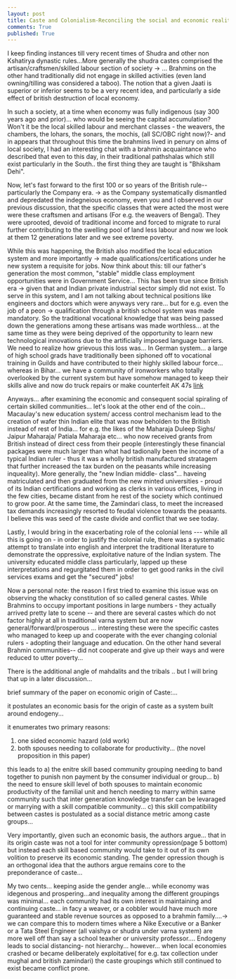 ```yaml
---
layout: post
title: Caste and Colonialism-Reconciling the social and economic realities of Eastern India with its history. 
comments: True
published: True
---
```


I keep finding instances till very recent times of Shudra and other non Kshatirya dynastic rules...More generally the shudra castes comprised the artisan/craftsmen/skilled labour section of society -> ... Brahmins on the other hand traditionally did not engage in skilled activities (even land owning/tilling was considered a taboo). The notion that a given Jaati is superior or inferior seems to be a very recent idea, and particularly a side effect of british destruction of local economy.

In such a society, at a time when economy was fully indigenous (say 300 years ago and prior)... who would be seeing the capital accumulation? Won't it be the local skilled labour and merchant classes - the weavers, the chambers, the lohars, the sonars, the mochis, (all SC/OBC right now)?- and in appears that throughout this time the brahmins lived in penury on alms of local society, I had an interesting chat with a brahmin acquaintance who described that even to this day, in their traditional pathshalas which still exist particularly in the South.. the first thing they are taught is "Bhiksham Dehi".

Now, let's fast forward to the first 100 or so years of the British rule-- particularly the Company era. -> as the Company systematically dismantled and depredated the indegneious economy, even you and I observed in our previous discussion, that the specific classes that were acted the most were were these craftsmen and artisans (For e.g. the weavers of Bengal). They were uprooted, devoid of traditional income and forced to migrate to rural further contributing to the swelling pool of land less labour and now we look at them 12 generations later and we see extreme poverty.

While this was happening, the British also modified the local education system and more importantly -> made qualifications/certifications under he new system a requisite for jobs. Now think about this: till our father's generation the most common, "stable" middle class employment opportunities were in  Government Service... This has been true since British era -> given that and Indian private industrial sector simply did not exist. To serve in this system, and I am not talking about technical positions like engineers and doctors which were anyways very rare... but for e.g. even the job of a peon -> qualification through a british school system was made mandatory. So the traditional vocational knowledge that was being passed down the generations among these artisans was made worthless... at the same time as they were being deprived of the opportunity to learn new technological innovations due to the artificially imposed language barriers. We need to realize how grievous this loss was... In German system... a large of high school grads have traditionally been siphoned off to vocational training in Guilds and have contributed to their highly skilled labour force... whereas in Bihar... we have a community of ironworkers who totally overlooked by the current system but have somehow managed to keep their skills alive and now do truck repairs or make counterfeit AK 47s [link](https://www.news18.com/news/india/love-lust-for-ak-47-when-munger-turned-into-hub-of-illegal-arms-for-bread-and-butter-1878741.html)


Anyways... after examining the economic and consequent social spiraling of certain skilled communities... let's look at the other end of the coin... Macaulay's new education system/ access control mechanism lead to the creation of wafer thin Indian elite that was now beholden to the British instead of rest of India... for e.g. the likes of the Maharaja Duleep Sighs/ Jaipur Maharaja/ Patiala Maharaja etc... who now received grants from British instead of direct cess from their people (interestingly these financial packages were much larger than what had tadionally been the income of a typical Indian ruler - thus it was a wholly british manufactured stratagem that further increased the tax burden on the peasants while increasing inqueality). More generally, the "new Indian middle- class"... haveing matriculated and then graduated from the new minted universities - proud of its Indian certifications and working as clerks in various offices, living in the few cities, became distant from he rest of the society which continued to grow poor. At the same time, the Zamindari class, to meet the increased tax demands increasingly resorted to feudal violence towards the peasants. I believe this was seed of the caste divide and conflict that we see today. 

Lastly, I would bring in the exacerbating role of the colonial lens --- while all this is going on - in order to justify the colonial rule, there was a systematic attempt to translate into english and interpret the traditional literature to demonstrate the oppressive, exploitative nature of the Indian system. The university educated middle class particularly, lapped up these interpretations and regurgitated them in order to get good ranks in the civil services exams and get the "secured" jobs! 

Now a personal note: the reason I first tried to examine this issue was on observing the whacky constitution of so called general castes. While Brahmins to occupy important positions in large numbers - they actually arrived pretty late to scene  -- and there are several castes which do not factor highly at all in traditional varna system but are now general/forward/prosperous ... interesting these were the specific castes who managed to keep up and cooperate with the ever changing colonial rulers - adopting their language and education. On the other hand several Brahmin communities-- did not cooperate and give up their ways and were reduced to utter poverty...

There is the additional angle of mahdalits and the tribals .. but I will bring that up in a later discussion...


brief summary of the paper on economic origin of Caste:...

it postulates an economic basis for the origin of caste as a system built around endogeny...

it enumerates two primary reasons:
1. one sided economic hazard (old work)
2. both spouses needing to collaborate for productivity... (the novel proposition in this paper)

this leads to
a) the enitre skill based community  grouping needing to band together to punish non payment by the consumer individual or group...
b) the need to ensure skill level of both spouses to maintain economic productivity of the familial unit and hench needing to marry within same community such that inter generation knowledge transfer can be levaraged or marrying with a skill compatible community...
c) this skill compatibility between castes is postulated as a social distance metric among caste groups...


Very importantly, given such an economic basis, the authors argue... that in its origin caste was not a tool for inter community opression(page 5 bottom) but instead each skill based community would take to it out of its own volition to preserve its economic standing. The gender opression though is an orthogonal idea that the authors argue remains core to the preponderance of caste...

My two cents... keeping aside the gender angle... while economy was idegenous and prospering...and inequality among the different groupings was minimal... each community had its own interest in maintaining and continuing caste... 
in facy a weaver, or a cobbler would have much more guaranteed and stable revenue sources as opposed to a brahmin family....-> we can compare this to modern times where a Nike Executive or a Banker or a Tata Steel Engineer (all vaishya or shudra under varna system) are more well off than say a school teaxher or university professor.... Endogeny leads to social distancing- not hierarchy... however... when local economies crashed or became deliberately exploitative( for e.g. tax collection under mughal and british zamindari) the caste groupings which still continued to exist became conflict prone.